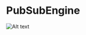 # PubSubEngine

<img src="https://unsacrs-my.sharepoint.com/:u:/g/personal/olabina_pr11_2019_uns_ac_rs/EfrtAf3s3mpBncB75MidfYIBZyyDNUhgBO_Tc-9l06R6MA?e=LlVtSl" alt="Alt text">
